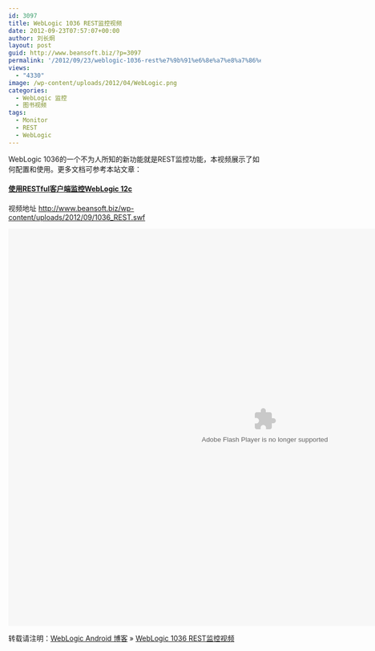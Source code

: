 ```yaml
---
id: 3097
title: WebLogic 1036 REST监控视频
date: 2012-09-23T07:57:07+00:00
author: 刘长炯
layout: post
guid: http://www.beansoft.biz/?p=3097
permalink: '/2012/09/23/weblogic-1036-rest%e7%9b%91%e6%8e%a7%e8%a7%86%e9%a2%91/'
views:
  - "4330"
image: /wp-content/uploads/2012/04/WebLogic.png
categories:
  - WebLogic 监控
  - 图书视频
tags:
  - Monitor
  - REST
  - WebLogic
---
```

WebLogic 1036的一个不为人所知的新功能就是REST监控功能，本视频展示了如何配置和使用。更多文档可参考本站文章：

#### [使用RESTful客户端监控WebLogic 12c](?p=2747)

视频地址 <http://www.beansoft.biz/wp-content/uploads/2012/09/1036_REST.swf>

<embed width="1024" height="792" name="plugin" src="http://www.beansoft.biz/wp-content/uploads/2012/09/1036_REST.swf" type="application/x-shockwave-flash">
</embed>

转载请注明：[WebLogic Android 博客](http://www.beansoft.biz) &raquo; [WebLogic 1036 REST监控视频](http://www.beansoft.biz/2012/09/23/weblogic-1036-rest%e7%9b%91%e6%8e%a7%e8%a7%86%e9%a2%91/)